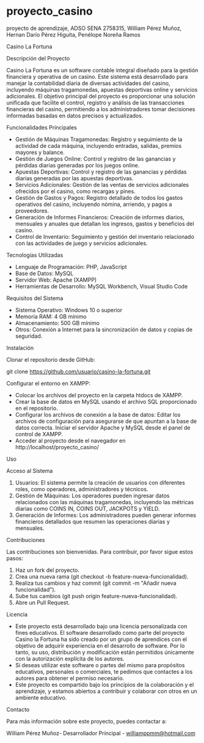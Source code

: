 # proyecto_casino
proyecto de aprendizaje, ADSO SENA 2758315, William Pérez Muñoz, Hernan Darío Pérez Higuita, Penélope Noreña Ramos

Casino La Fortuna

Descripción del Proyecto

Casino La Fortuna es un software contable integral diseñado para la gestión financiera y operativa de un casino. Este sistema está desarrollado para manejar la contabilidad diaria de diversas actividades del casino, incluyendo máquinas tragamonedas, apuestas deportivas online y servicios adicionales. El objetivo principal del proyecto es proporcionar una solución unificada que facilite el control, registro y análisis de las transacciones financieras del casino, permitiendo a los administradores tomar decisiones informadas basadas en datos precisos y actualizados.

Funcionalidades Principales

- Gestión de Máquinas Tragamonedas: Registro y seguimiento de la actividad de cada máquina, incluyendo entradas, salidas, premios mayores y balance.
- Gestión de Juegos Online: Control y registro de las ganancias y pérdidas diarias generadas por los juegos online.
- Apuestas Deportivas: Control y registro de las ganancias y pérdidas diarias generadas por las apuestas deportivas.
- Servicios Adicionales: Gestión de las ventas de servicios adicionales ofrecidos por el casino, como recargas y pines.
- Gestión de Gastos y Pagos: Registro detallado de todos los gastos operativos del casino, incluyendo nómina, arriendo, y pagos a proveedores.
- Generación de Informes Financieros: Creación de informes diarios, mensuales y anuales que detallan los ingresos, gastos y beneficios del casino.
- Control de Inventario: Seguimiento y gestión del inventario relacionado con las actividades de juego y servicios adicionales.
  
Tecnologías Utilizadas

- Lenguaje de Programación: PHP, JavaScript
- Base de Datos: MySQL
- Servidor Web: Apache (XAMPP)
- Herramientas de Desarrollo: MySQL Workbench, Visual Studio Code

Requisitos del Sistema

- Sistema Operativo: Windows 10 o superior
- Memoria RAM: 4 GB mínimo
- Almacenamiento: 500 GB mínimo
- Otros: Conexión a Internet para la sincronización de datos y copias de seguridad.

Instalación

Clonar el repositorio desde GitHub:

git clone https://github.com/usuario/casino-la-fortuna.git

Configurar el entorno en XAMPP:

- Colocar los archivos del proyecto en la carpeta htdocs de XAMPP.
- Crear la base de datos en MySQL usando el archivo SQL proporcionado en el repositorio.
- Configurar los archivos de conexión a la base de datos:
  Editar los archivos de configuración para asegurarse de que apuntan a la base de datos correcta.
  Iniciar el servidor Apache y MySQL desde el panel de control de XAMPP.
- Acceder al proyecto desde el navegador en http://localhost/proyecto_casino/

Uso

Acceso al Sistema
1. Usuarios: El sistema permite la creación de usuarios con diferentes roles, como operadores, administradores y técnicos.
2. Gestión de Máquinas: Los operadores pueden ingresar datos relacionados con las máquinas tragamonedas, incluyendo las métricas diarias como COINS IN, COINS OUT, JACKPOTS y YIELD.
3. Generación de Informes: Los administradores pueden generar informes financieros detallados que resumen las operaciones diarias y mensuales.

Contribuciones

Las contribuciones son bienvenidas. Para contribuir, por favor sigue estos pasos:

1. Haz un fork del proyecto.
2. Crea una nueva rama (git checkout -b feature-nueva-funcionalidad).
3. Realiza tus cambios y haz commit (git commit -m "Añadir nueva funcionalidad").
4. Sube tus cambios (git push origin feature-nueva-funcionalidad).
5. Abre un Pull Request.

Licencia

- Este proyecto está desarrollado bajo una licencia personalizada con fines educativos. El software desarrollado como parte del proyecto Casino la Fortuna ha sido creado por un grupo de aprendices con el objetivo de adquirir experiencia en el desarrollo de software. Por lo tanto, su uso, distribución y modificación están permitidos únicamente con la autorización explícita de los autores.
- Si deseas utilizar este software o partes del mismo para propósitos educativos, personales o comerciales, te pedimos que contactes a los autores para obtener el permiso necesario.
- Este proyecto es compartido bajo los principios de la colaboración y el aprendizaje, y estamos abiertos a contribuir y colaborar con otros en un ambiente educativo.

Contacto

Para más información sobre este proyecto, puedes contactar a:

William Pérez Muñoz- Desarrollador Principal - williamppmm@hotmail.com
